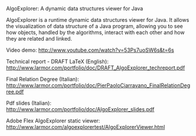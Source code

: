 AlgoExplorer: A dynamic data structures viewer for Java

AlgoExplorer is a runtime dynamic data structures viewer for Java. It allows the visualization of data structure of a Java program, allowing you to see how objects, handled by the algorithms, interact with each other and how they are related and linked.

Video demo: http://www.youtube.com/watch?v=53Ps7uoSW6s&t=6s

Technical report - DRAFT LaTeX (English): http://www.larmor.com/portfolio/doc/DRAFT_AlgoExplorer_techreport.pdf

Final Relation Degree (Italian): http://www.larmor.com/portfolio/doc/PierPaoloCiarravano_FinalRelationDegree.pdf

Pdf slides (Italian): http://www.larmor.com/portfolio/doc/AlgoExplorer_slides.pdf

Adobe Flex AlgoExplorer static viewer: http://www.larmor.com/algoexplorertest/AlgoExplorerViewer.html



